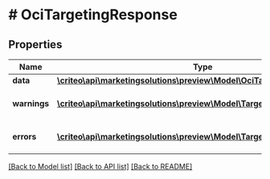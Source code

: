 # # OciTargetingResponse

## Properties

Name | Type | Description | Notes
------------ | ------------- | ------------- | -------------
**data** | [**\criteo\api\marketingsolutions\preview\Model\OciTargetingResponseData**](OciTargetingResponseData.md) |  | [optional]
**warnings** | [**\criteo\api\marketingsolutions\preview\Model\TargetingErrorModel[]**](TargetingErrorModel.md) | An array of warning objects | [optional]
**errors** | [**\criteo\api\marketingsolutions\preview\Model\TargetingErrorModel[]**](TargetingErrorModel.md) | An array of error objects | [optional]

[[Back to Model list]](../../README.md#models) [[Back to API list]](../../README.md#endpoints) [[Back to README]](../../README.md)
